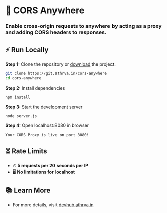 # 🚀 CORS Anywhere
### Enable cross-origin requests to anywhere by acting as a proxy and adding CORS headers to responses.

##  ⚡ Run Locally

**Step 1:** Clone the repository or [download](https://git.athrva.in/cors-anywhere.zip) the project.
```bash
git clone https://git.athrva.in/cors-anywhere
cd cors-anywhere
```

**Step 2:** Install dependencies
```bash
npm install
```

**Step 3:** Start the development server
```bash
node server.js
```

**Step 4:** Open localhost:8080 in browser
```
Your CORS Proxy is live on port 8080!
```

## ⏳ Rate Limits
- ⏱ **5 requests per 20 seconds per IP**
- 🖥 **No limitations for localhost**

## 📚 Learn More
- For more details, visit [devhub.athrva.in](https://devhub.athrva.in/docs/cors-anywhere)
